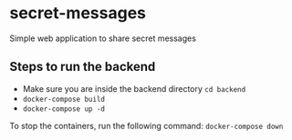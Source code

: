 # secret-messages
Simple web application to share secret messages


## Steps to run the backend
- Make sure you are inside the backend directory ```cd backend```
- ```docker-compose build```
- ```docker-compose up -d```

To stop the containers, run the following command: ```docker-compose down```
